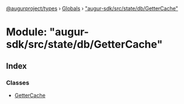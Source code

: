 [@augurproject/types](../README.md) › [Globals](../globals.md) › ["augur-sdk/src/state/db/GetterCache"](_augur_sdk_src_state_db_gettercache_.md)

# Module: "augur-sdk/src/state/db/GetterCache"

## Index

### Classes

* [GetterCache](../classes/_augur_sdk_src_state_db_gettercache_.gettercache.md)
